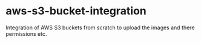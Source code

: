 # aws-s3-bucket-integration
Integration of AWS S3 buckets from scratch to upload the images and there permissions etc.
